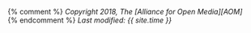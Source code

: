 {% comment %}
_Copyright 2018, The [Alliance for Open Media][AOM]_  
{% endcomment %}
_Last modified: {{ site.time }}_
